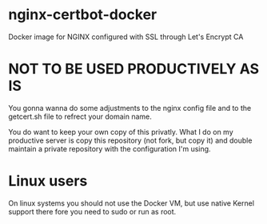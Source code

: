 # nginx-certbot-docker
Docker image for NGINX configured with SSL through Let's Encrypt CA

# NOT TO BE USED PRODUCTIVELY AS IS
You gonna wanna do some adjustments to the nginx config file and to the getcert.sh file to refrect your domain name.

You do want to keep your own copy of this privatly. What I do on my productive server is copy this repository (not fork, but copy it) and double maintain a private repository with the configuration I'm using.

# Linux users
On linux systems you should not use the Docker VM, but use native Kernel support there fore you need to sudo or run as root.
